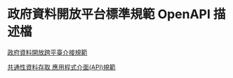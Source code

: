 # 政府資料開放平台標準規範 OpenAPI 描述檔

[政府資料開放跨平臺介接規範](http://rebilly.github.io/ReDoc/?url=https%3A%2F%2Fraw.githubusercontent.com%2FPDIS%2Fswagger_file%2Fmaster%2F%E6%94%BF%E5%BA%9C%E8%B3%87%E6%96%99%E9%96%8B%E6%94%BE%E8%B7%A8%E5%B9%B3%E8%87%BA%E4%BB%8B%E6%8E%A5%E8%A6%8F%E7%AF%84.yaml)

[共通性資料存取 應用程式介面(API)規範](http://rebilly.github.io/ReDoc/?url=https://raw.githubusercontent.com/PDIS/swagger_file/master/%E5%85%B1%E9%80%9A%E6%80%A7%E8%B3%87%E6%96%99%E5%AD%98%E5%8F%96%20%E6%87%89%E7%94%A8%E7%A8%8B%E5%BC%8F%E4%BB%8B%E9%9D%A2%28API%29%E8%A6%8F%E7%AF%84.yaml)
